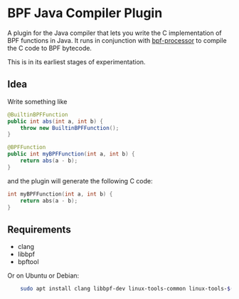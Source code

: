 BPF Java Compiler Plugin
========================

A plugin for the Java compiler that lets you write the C implementation of BPF functions in Java.
It runs in conjunction with [bpf-processor](../bpf-processor) to compile the C code to BPF bytecode.

This is in its earliest stages of experimentation.

## Idea

Write something like

```java
@BuiltinBPFFunction
public int abs(int a, int b) {
    throw new BuiltinBPFFunction();
}

@BPFFunction
public int myBPFFunction(int a, int b) {
    return abs(a - b);
}
```

and the plugin will generate the following C code:

```c
int myBPFFunction(int a, int b) {
    return abs(a - b);
}
```

## Requirements

- clang
- libbpf
- bpftool

Or on Ubuntu or Debian:
```sh
    sudo apt install clang libbpf-dev linux-tools-common linux-tools-$(uname -r)
```